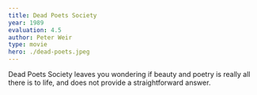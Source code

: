 ```yaml
---
title: Dead Poets Society
year: 1989
evaluation: 4.5
author: Peter Weir
type: movie
hero: ./dead-poets.jpeg
---
```


Dead Poets Society leaves you wondering if beauty and poetry is really all there is to life, and does not provide a straightforward answer.
